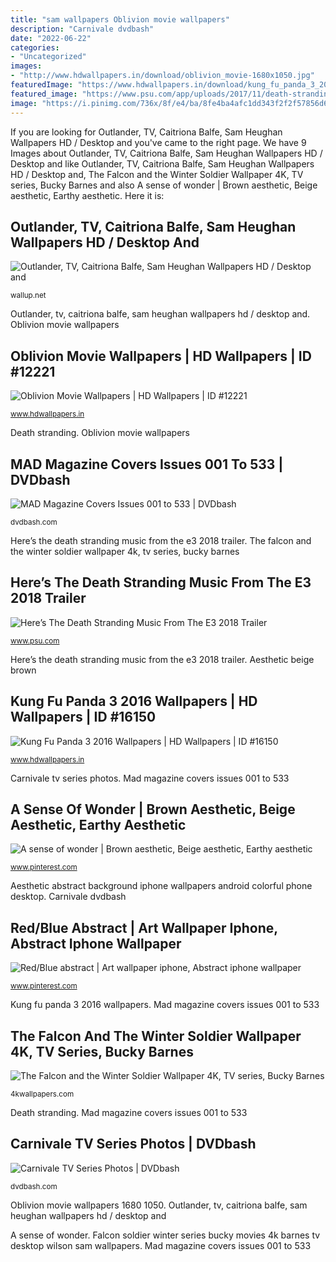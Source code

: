 ```yaml
---
title: "sam wallpapers Oblivion movie wallpapers"
description: "Carnivale dvdbash"
date: "2022-06-22"
categories:
- "Uncategorized"
images:
- "http://www.hdwallpapers.in/download/oblivion_movie-1680x1050.jpg"
featuredImage: "https://www.hdwallpapers.in/download/kung_fu_panda_3_2016-1920x1200.jpg"
featured_image: "https://www.psu.com/app/uploads/2017/11/death-stranding.png"
image: "https://i.pinimg.com/736x/8f/e4/ba/8fe4ba4afc1dd343f2f2f57856d67fde.jpg"
---
```


If you are looking for Outlander, TV, Caitriona Balfe, Sam Heughan Wallpapers HD / Desktop and you've came to the right page. We have 9 Images about Outlander, TV, Caitriona Balfe, Sam Heughan Wallpapers HD / Desktop and like Outlander, TV, Caitriona Balfe, Sam Heughan Wallpapers HD / Desktop and, The Falcon and the Winter Soldier Wallpaper 4K, TV series, Bucky Barnes and also A sense of wonder | Brown aesthetic, Beige aesthetic, Earthy aesthetic. Here it is:

## Outlander, TV, Caitriona Balfe, Sam Heughan Wallpapers HD / Desktop And

![Outlander, TV, Caitriona Balfe, Sam Heughan Wallpapers HD / Desktop and](http://wallup.net/wp-content/uploads/2016/01/201794-Outlander-TV-Caitriona_Balfe-Sam_Heughan.jpg "Mad magazine covers issues 001 to 533")

<small>wallup.net</small>

Outlander, tv, caitriona balfe, sam heughan wallpapers hd / desktop and. Oblivion movie wallpapers

## Oblivion Movie Wallpapers | HD Wallpapers | ID #12221

![Oblivion Movie Wallpapers | HD Wallpapers | ID #12221](http://www.hdwallpapers.in/download/oblivion_movie-1680x1050.jpg "The falcon and the winter soldier wallpaper 4k, tv series, bucky barnes")

<small>www.hdwallpapers.in</small>

Death stranding. Oblivion movie wallpapers

## MAD Magazine Covers Issues 001 To 533 | DVDbash

![MAD Magazine Covers Issues 001 to 533 | DVDbash](https://dvdbash.files.wordpress.com/2015/06/mad-magazine-523-dvdbash.jpg "Aesthetic beige brown")

<small>dvdbash.com</small>

Here’s the death stranding music from the e3 2018 trailer. The falcon and the winter soldier wallpaper 4k, tv series, bucky barnes

## Here’s The Death Stranding Music From The E3 2018 Trailer

![Here’s The Death Stranding Music From The E3 2018 Trailer](https://www.psu.com/app/uploads/2017/11/death-stranding.png "Outlander, tv, caitriona balfe, sam heughan wallpapers hd / desktop and")

<small>www.psu.com</small>

Here’s the death stranding music from the e3 2018 trailer. Aesthetic beige brown

## Kung Fu Panda 3 2016 Wallpapers | HD Wallpapers | ID #16150

![Kung Fu Panda 3 2016 Wallpapers | HD Wallpapers | ID #16150](https://www.hdwallpapers.in/download/kung_fu_panda_3_2016-1920x1200.jpg "Aesthetic beige brown")

<small>www.hdwallpapers.in</small>

Carnivale tv series photos. Mad magazine covers issues 001 to 533

## A Sense Of Wonder | Brown Aesthetic, Beige Aesthetic, Earthy Aesthetic

![A sense of wonder | Brown aesthetic, Beige aesthetic, Earthy aesthetic](https://i.pinimg.com/736x/36/a0/58/36a05876b48be1d694a45e79a63e2742.jpg "The falcon and the winter soldier wallpaper 4k, tv series, bucky barnes")

<small>www.pinterest.com</small>

Aesthetic abstract background iphone wallpapers android colorful phone desktop. Carnivale dvdbash

## Red/Blue Abstract | Art Wallpaper Iphone, Abstract Iphone Wallpaper

![Red/Blue abstract | Art wallpaper iphone, Abstract iphone wallpaper](https://i.pinimg.com/736x/8f/e4/ba/8fe4ba4afc1dd343f2f2f57856d67fde.jpg "Oblivion movie wallpapers 1680 1050")

<small>www.pinterest.com</small>

Kung fu panda 3 2016 wallpapers. Mad magazine covers issues 001 to 533

## The Falcon And The Winter Soldier Wallpaper 4K, TV Series, Bucky Barnes

![The Falcon and the Winter Soldier Wallpaper 4K, TV series, Bucky Barnes](https://4kwallpapers.com/images/wallpapers/the-falcon-and-the-winter-soldier-tv-series-bucky-barnes-2560x1440-4521.jpg "Outlander, tv, caitriona balfe, sam heughan wallpapers hd / desktop and")

<small>4kwallpapers.com</small>

Death stranding. Mad magazine covers issues 001 to 533

## Carnivale TV Series Photos | DVDbash

![Carnivale TV Series Photos | DVDbash](https://dvdbash.files.wordpress.com/2014/04/carnivale-michael-j-anderson-barbeau-brown-christofferson-dekay-duvall-dvdbash-337.jpg "The falcon and the winter soldier wallpaper 4k, tv series, bucky barnes")

<small>dvdbash.com</small>

Oblivion movie wallpapers 1680 1050. Outlander, tv, caitriona balfe, sam heughan wallpapers hd / desktop and

A sense of wonder. Falcon soldier winter series bucky movies 4k barnes tv desktop wilson sam wallpapers. Mad magazine covers issues 001 to 533
